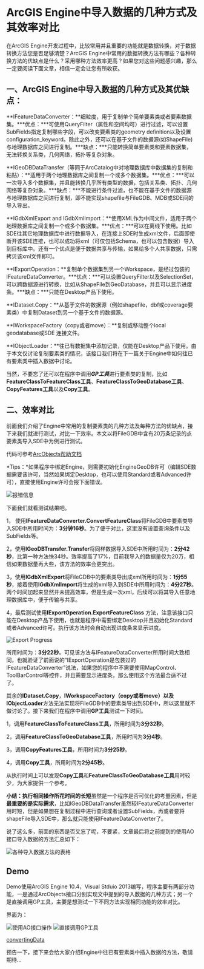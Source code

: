 # ArcGIS Engine中导入数据的几种方式及其效率对比

在ArcGIS Engine开发过程中，比较常用并且重要的功能就是数据转换，对于数据转换方法您是否足够清楚？ArcGIS Engine中常用的数据转换方法有哪些？各种转换方法的优缺点是什么？采用哪种方法效率更高？如果您对这些问题感兴趣，那么一定要阅读下面文章，相信一定会让您有所收获。

## 一、ArcGIS Engine中导入数据的几种方式及其优缺点：

**IFeatureDataConverter：**细粒度，用于复制单个简单要素类或者要素数据集。***优点：***可使用QueryFilter（属性和空间均可）进行过滤，可以设置SubFields指定复制哪些字段，可以改变要素类的geometry definition以及设置configuration_keyword。除此之外，还可以在基于文件的数据源(如ShapeFile)与地理数据库之间进行复制。***缺点：***只能转换简单要素类和要素数据集，无法转换关系类，几何网络，拓扑等复杂对象。

**IGeoDBDataTransfer（等同于ArcCatalog中对地理数据库中数据集的复制和粘贴）：**适用于两个地理数据库之间复制一个或多个数据集。***优点：***可以一次导入多个数据集，并且能转换几乎所有类型的数据，包括关系类、拓扑、几何网络等复杂对象。***缺点：***不能进行条件过滤，也不能在基于文件的数据源与地理数据库之间进行复制，即不能实现shapefile与FileGDB、MDB或SDE间的导入导出。

**IGdbXmlExport and IGdbXmlImport：**使用XML作为中间文件，适用于两个地理数据库之间复制一个或多个数据集。***优点：***可以在离线下使用。比如SDE往其它地理数据库中进行数据导入，在连接上SDE时生成xml文件，后面即使断开该SDE连接，也可以成功将xml（可仅包括Schema，也可以包含数据）导入到目标库中。还有一个优点是便于数据共享与传输，如果给多个人共享数据，只需拷贝该xml文件即可。

**IExportOperation：**复制单个数据集到另一个Workspace，是经过包装的IFeatureDataConverter。***优点：***可以设置QueryFilter以及SelectionSet，可以跨数据源进行转换，比如从ShapeFile到GeoDatabase，并且可以显示进度条。***缺点：***只能在Desktop产品下使用。

**IDataset.Copy：**从基于文件的数据源（例如shapefile，dbf或coverage要素类）中复制Dataset到另一个基于文件的数据源。

**IWorkspaceFactory（copy或者move）：**复制或移动整个local geodatabase或SDE 连接文件。

**IObjectLoader：**往已有数据集中添加记录，仅能在Desktop产品下使用。由于本文仅讨论复制要素类的情况，该接口我们将在下一篇关于Engine中如何往已有要素类中插入数据中讨论。

当然，不要忘了还可以在程序中调用***GP工具***进行要素类的复制，比如**FeatureClassToFeatureClass工具**、**FeatureClassToGeoDatabase工具**、**CopyFeatures工具**以及**Copy工具**。

## 二、效率对比

前面我们介绍了Engine中常用的复制要素类的几种方法及每种方法的优缺点，接下来我们就进行测试，对比一下效率。本文以将FileGDB中含有20万条记录的点要素类导入SDE中为例进行测试。

代码可参考[ArcObjects帮助文档](http://resources.arcgis.com/en/help/arcobjects-net/conceptualhelp/index.html#/Converting_and_transferring_data/0001000003rp000000/)

*Tips：*如果程序中绑定Engine，则需要初始化EngineGeoDB许可（编辑SDE数据需要该许可，当然如果绑定Desktop，也可以使用Standard或者Advanced许可），直接使用Engine许可会报下面错误。

![报错信息](http://img.blog.csdn.net/20170215105901076?watermark/2/text/aHR0cDovL2Jsb2cuY3Nkbi5uZXQveGlueWluZzE4MA==/font/5a6L5L2T/fontsize/400/fill/I0JBQkFCMA==/dissolve/70/gravity/SouthEast)

下面我们就看测试结果吧。

1， 使用**IFeatureDataConverter.ConvertFeatureClass**将FileGDB中要素类导入SDE中所用时间为：**3分钟16秒**。为了便于对比，这里没有设置查询条件以及SubFields等。

2，使用**IGeoDBTransfer.Transfer**将同样数据导入SDE中所用时间为：**2分42秒**，比第一种方法快34秒。效率提高了17%，目前我导入的数据量仅为20万，相信如果数据量再大些，该方法的效率会更突出。

3，使用**IGdbXmlExport**将FileGDB中的要素类导出成xml所用时间为：**1分55秒**，接着使用**IGdbXmlImport**将生成的xml导入到SDE中所用时间为：**4分27秒**。两个时间加起来显然并未提高效率，但是生成一次xml，后续可以将其导入任意地理数据库中，便于传输与共享。

4，最后测试使用**IExportOperation.ExportFeatureClass** 方法，注意该接口只能在Desktop产品下使用，也就是程序中需要绑定Desktop并且初始化Standard或者Advanced许可。执行该方法时会自动出现进度条来显示进度。

![Export Progress](http://img.blog.csdn.net/20170215110630799?watermark/2/text/aHR0cDovL2Jsb2cuY3Nkbi5uZXQveGlueWluZzE4MA==/font/5a6L5L2T/fontsize/400/fill/I0JBQkFCMA==/dissolve/70/gravity/SouthEast)

所用时间为：**3分22秒**。可见该方法与IFeatureDataConverter所用时间大致相同，也就验证了前面说的“IExportOperation是包装过的IFeatureDataConverter”说法，如果您的程序中不需要使用MapControl、ToolBarControl等控件，并且需要显示进度条，那么使用这个方法最合适不过了。

其余的**IDataset.Copy**，**IWorkspaceFactory（copy或者move）**以及**IObjectLoader**方法无法实现将FileGDB中的要素类导出到SDE中，所以这里就不做讨论了。接下来我们在程序中调用**GP工具**测试一下时间。

1，调用**FeatureClassToFeatureClass工具**，所用时间为**3分32秒**。

2，调用**FeatureClassToGeoDatabase工具**，所用时间为**3分4秒**。

3，调用**CopyFeatures工具**，所用时间为**3分25秒**。

4，调用**Copy工具**，所用时间为**2分45秒**。

从执行时间上可以发现**Copy工具**和**FeatureClassToGeoDatabase工具**用时较少，为大家提供一个参考。

**小结：**执行相同操作**所花时间的长短**虽然是一个程序是否可优化的考量因素，但是**最重要的是实际需求**，比如IGeoDBDataTransfer虽然较IFeatureDataConverter用时短，但是如果想在复制过程中进行查询或者设置SubFields，再或者要将shapeFile导入SDE中，那么就只能使用IFeatureDataConverter了。

说了这么多，前面的东西是否又忘了呢，不要紧，文章最后将之前提到的使用AO接口导入数据的方法汇总如下：

![各种导入数据方法的表格](http://img.blog.csdn.net/20170215134612780?watermark/2/text/aHR0cDovL2Jsb2cuY3Nkbi5uZXQveGlueWluZzE4MA==/font/5a6L5L2T/fontsize/400/fill/I0JBQkFCMA==/dissolve/70/gravity/SouthEast)

## Demo 

Demo使用ArcGIS Engine 10.4，Visual Stduio 2013编写，程序主要有两部分功能，一是通过ArcObjects接口分别实现文中提到的导入数据的几种方式；另一个是直接调用GP工具，主要是想测试一下不同方法实现相同功能的效率对比。

界面为：

![使用AO接口操作](http://img.blog.csdn.net/20170215105459074?watermark/2/text/aHR0cDovL2Jsb2cuY3Nkbi5uZXQveGlueWluZzE4MA==/font/5a6L5L2T/fontsize/400/fill/I0JBQkFCMA==/dissolve/70/gravity/SouthEast)                ![直接调用GP工具](http://img.blog.csdn.net/20170215105542043?watermark/2/text/aHR0cDovL2Jsb2cuY3Nkbi5uZXQveGlueWluZzE4MA==/font/5a6L5L2T/fontsize/400/fill/I0JBQkFCMA==/dissolve/70/gravity/SouthEast)

[convertingData](https://github.com/xinying180/ConvertingData)

预告一下，接下来会给大家介绍Engine中往已有要素类中插入数据的方法，敬请期待…
